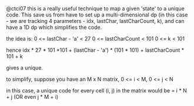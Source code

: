 @ctci07 this is a really useful technique to map a given 'state' to a unique code. This save us from have to set up a multi-dimensional dp (in this case - we are tracking 4 parameters - idx, lastChar, lastCharCount, k), and can have a 1D dp which simplifies the code.

the idea is:
0 <= lastChar - 'a' < 27
0 <= lastCharCount < 101
0 <= k < 101

hence idx * 27 * 101 *101 + (lastChar - 'a') * (101 * 101) + lastCharCount * 101 + k

gives a unique.

to simplify,
suppose you have an M x N matrix,
0 <= i < M, 0 <= j < N

in this case, a unique code for every cell (i, j) in the matrix would be = i * N + j
(OR even j * M + i)